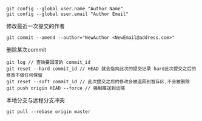 ```
git config --global user.name "Author Name"
git config --global user.email "Author Email"
```

修改最近一次提交的作者

```
git commit --amend --author="NewAuthor <NewEmail@address.com>"
```

删除某次commit

```
git log // 查询要回滚的 commit_id
git reset --hard commit_id // HEAD 就会指向此次的提交记录 hard此次提交之后的修改不做任何保留
git reset --soft commit_id // 此次提交之后的修改会被退回到暂存区,不会被删除
git push origin HEAD --force // 强制推送到远端
```

本地分支与远程分支冲突

```
git pull --rebase origin master
```

